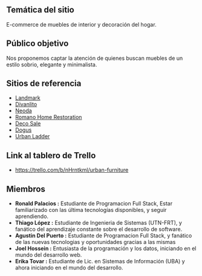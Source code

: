 ## Temática del sitio

E-commerce de muebles de interior y decoración del hogar.

## Público objetivo

Nos proponemos captar la atención de quienes buscan muebles de un estilo sobrio, elegante y minimalista.

## Sitios de referencia

- [Landmark](https://www.landmark.com.ar)
- [Divanlito](https://www.divanlito.com)
- [Neoda](https://www.neoda.com)
- [Romano Home Restoration](https://romanohomerestoration.com/)
- [Deco Sale](https://decosale.com.ar/)
- [Dogus](https://en.dogusegitim.com/)
- [Urban Ladder](https://www.urbanladder.com/)

## Link al tablero de Trello

- https://trello.com/b/nHrntkml/urban-furniture

## Miembros

- **Ronald Palacios :** Estudiante de Programacion Full Stack, Estar familiarizado con las última tecnologías disponibles, y seguir aprendiendo.
- **Thiago López :** Estudiante de Ingenieria de Sistemas (UTN-FRT), y fanático del aprendizaje constante sobre el desarrollo de software.
- **Agustin Del Puerto :** Estudiante de Programacion Full Stack, y fanático de las nuevas tecnologias y oportunidades gracias a las mismas
- **Joel Hossein :** Entusiasta de la programación y los datos, iniciando en el mundo del desarrollo web.
- **Erika Tovar :** Estudiante de Lic. en Sistemas de Información (UBA) y ahora iniciando en el mundo del desarrollo.
